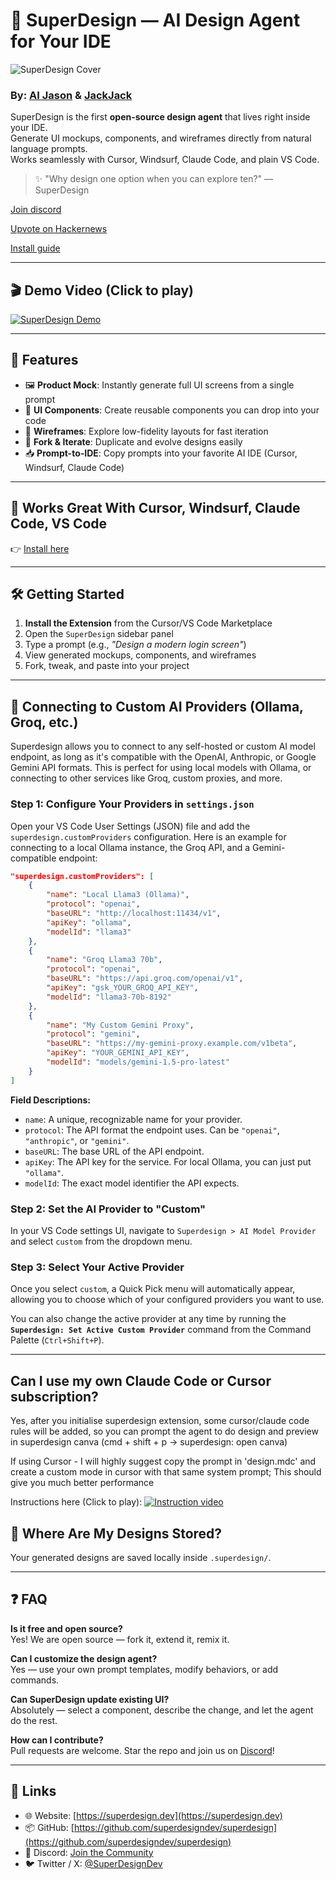 # 🧠 SuperDesign — AI Design Agent for Your IDE

![SuperDesign Cover](cover.png)

### **By:** [AI Jason](https://x.com/jasonzhou1993) & [JackJack](https://x.com/jackjack_eth)

SuperDesign is the first **open-source design agent** that lives right inside your IDE.  
Generate UI mockups, components, and wireframes directly from natural language prompts.  
Works seamlessly with Cursor, Windsurf, Claude Code, and plain VS Code.

> ✨ "Why design one option when you can explore ten?" — SuperDesign

[Join discord](https://discord.gg/FYr49d6cQ9)

[Upvote on Hackernews](https://news.ycombinator.com/item?id=44376003)

[Install guide](https://www.superdesign.dev/)

---

## 🎬 Demo Video (Click to play)

[![SuperDesign Demo](https://img.youtube.com/vi/INv6oZDhhUM/maxresdefault.jpg)](https://youtu.be/INv6oZDhhUM)

---

## 🚀 Features

- 🖼️ **Product Mock**: Instantly generate full UI screens from a single prompt
- 🧩 **UI Components**: Create reusable components you can drop into your code
- 📝 **Wireframes**: Explore low-fidelity layouts for fast iteration
- 🔁 **Fork & Iterate**: Duplicate and evolve designs easily
- 📥 **Prompt-to-IDE**: Copy prompts into your favorite AI IDE (Cursor, Windsurf, Claude Code)

---

## 🧠 Works Great With Cursor, Windsurf, Claude Code, VS Code

👉 [Install here](https://www.superdesign.dev/)

---

## 🛠️ Getting Started

1. **Install the Extension** from the Cursor/VS Code Marketplace
2. Open the `SuperDesign` sidebar panel
3. Type a prompt (e.g., _"Design a modern login screen"_)
4. View generated mockups, components, and wireframes
5. Fork, tweak, and paste into your project

---

## 🔌 Connecting to Custom AI Providers (Ollama, Groq, etc.)

Superdesign allows you to connect to any self-hosted or custom AI model endpoint, as long as it's compatible with the OpenAI, Anthropic, or Google Gemini API formats. This is perfect for using local models with Ollama, or connecting to other services like Groq, custom proxies, and more.

### Step 1: Configure Your Providers in `settings.json`

Open your VS Code User Settings (JSON) file and add the `superdesign.customProviders` configuration. Here is an example for connecting to a local Ollama instance, the Groq API, and a Gemini-compatible endpoint:

```json
"superdesign.customProviders": [
    {
        "name": "Local Llama3 (Ollama)",
        "protocol": "openai",
        "baseURL": "http://localhost:11434/v1",
        "apiKey": "ollama",
        "modelId": "llama3"
    },
    {
        "name": "Groq Llama3 70b",
        "protocol": "openai",
        "baseURL": "https://api.groq.com/openai/v1",
        "apiKey": "gsk_YOUR_GROQ_API_KEY",
        "modelId": "llama3-70b-8192"
    },
    {
        "name": "My Custom Gemini Proxy",
        "protocol": "gemini",
        "baseURL": "https://my-gemini-proxy.example.com/v1beta",
        "apiKey": "YOUR_GEMINI_API_KEY",
        "modelId": "models/gemini-1.5-pro-latest"
    }
]
```

**Field Descriptions:**
- `name`: A unique, recognizable name for your provider.
- `protocol`: The API format the endpoint uses. Can be `"openai"`, `"anthropic"`, or `"gemini"`.
- `baseURL`: The base URL of the API endpoint.
- `apiKey`: The API key for the service. For local Ollama, you can just put `"ollama"`.
- `modelId`: The exact model identifier the API expects.

### Step 2: Set the AI Provider to "Custom"

In your VS Code settings UI, navigate to `Superdesign > AI Model Provider` and select `custom` from the dropdown menu.

### Step 3: Select Your Active Provider

Once you select `custom`, a Quick Pick menu will automatically appear, allowing you to choose which of your configured providers you want to use.

You can also change the active provider at any time by running the **`Superdesign: Set Active Custom Provider`** command from the Command Palette (`Ctrl+Shift+P`).

---

## Can I use my own Claude Code or Cursor subscription?
Yes, after you initialise superdesign extension, some cursor/claude code rules will be added, so you can prompt the agent to do design and preview in superdesign canva (cmd + shift + p -> superdesign: open canva)

If using Cursor - I will highly suggest copy the prompt in 'design.mdc' and create a custom mode in cursor with that same system prompt; This should give you much better performance

Instructions here (Click to play): 
[![Instruction video](v0.0.11.png)](https://youtu.be/KChmJMCDOB0?si=pvU0kNRO4GRWjsec&t=122)

## 📂 Where Are My Designs Stored?

Your generated designs are saved locally inside `.superdesign/`.

---

## ❓ FAQ

**Is it free and open source?**  
Yes! We are open source — fork it, extend it, remix it.

**Can I customize the design agent?**  
Yes — use your own prompt templates, modify behaviors, or add commands.

**Can SuperDesign update existing UI?**  
Absolutely — select a component, describe the change, and let the agent do the rest.

**How can I contribute?**  
Pull requests are welcome. Star the repo and join us on [Discord](https://discord.gg/XYZ)!

---

## 🔗 Links

- 🌐 Website: [https://superdesign.dev](https://superdesign.dev)
- 📦 GitHub: [https://github.com/superdesigndev/superdesign](https://github.com/superdesigndev/superdesign)
- 💬 Discord: [Join the Community](https://discord.gg/XYZ)
- 🐦 Twitter / X: [@SuperDesignDev](https://x.com/SuperDesignDev)

